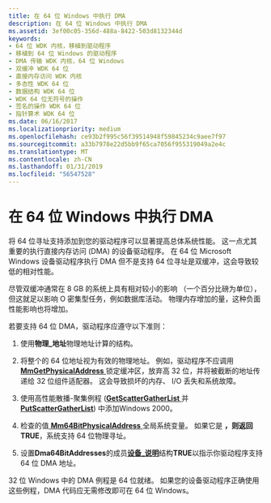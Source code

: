 ```yaml
---
title: 在 64 位 Windows 中执行 DMA
description: 在 64 位 Windows 中执行 DMA
ms.assetid: 3ef00c05-356d-488a-8422-503d8132344d
keywords:
- 64 位 WDK 内核，移植到驱动程序
- 移植到 64 位 Windows 的驱动程序
- DMA 传输 WDK 内核，64 位 Windows
- 双缓冲 WDK 64 位
- 直接内存访问 WDK 内核
- 多态性 WDK 64 位
- 数据结构 WDK 64 位
- WDK 64 位无符号的操作
- 签名的操作 WDK 64 位
- 指针算术 WDK 64 位
ms.date: 06/16/2017
ms.localizationpriority: medium
ms.openlocfilehash: ce93b2f995c56f39514948f59845234c9aee7f97
ms.sourcegitcommit: a33b7978e22d5bb9f65ca7056f955319049a2e4c
ms.translationtype: MT
ms.contentlocale: zh-CN
ms.lasthandoff: 01/31/2019
ms.locfileid: "56547528"
---
```

# <a name="performing-dma-in-64-bit-windows"></a>在 64 位 Windows 中执行 DMA





将 64 位寻址支持添加到您的驱动程序可以显著提高总体系统性能。 这一点尤其重要的执行直接内存访问 (DMA) 的设备驱动程序。 在 64 位 Microsoft Windows 设备驱动程序执行 DMA 但不是支持 64 位寻址是双缓冲，这会导致较低的相对性能。

尽管双缓冲通常在 8 GB 的系统上具有相对较小的影响 （一个百分比磅为单位），但这就足以影响 O 密集型任务，例如数据库活动。 物理内存增加的量，这种负面性能影响也将增加。

若要支持 64 位 DMA，驱动程序应遵守以下准则：

1.  使用**物理\_地址**物理地址计算的结构。

2.  将整个的 64 位地址视为有效的物理地址。 例如，驱动程序不应调用[ **MmGetPhysicalAddress** ](https://msdn.microsoft.com/library/windows/hardware/ff554547)锁定缓冲区，放弃高 32 位，并将被截断的地址传递给 32 位组件适配器。 这会导致损坏的内存、 I/O 丢失和系统故障。

3.  使用高性能散播-聚集例程 ([**GetScatterGatherList** ](https://msdn.microsoft.com/library/windows/hardware/ff546531)并[ **PutScatterGatherList**](https://msdn.microsoft.com/library/windows/hardware/ff559967)) 中添加Windows 2000。

4.  检查的值[ **Mm64BitPhysicalAddress** ](mm64bitphysicaladdress.md)全局系统变量。 如果它是 **，则返回 TRUE**，系统支持 64 位物理寻址。

5.  设置**Dma64BitAddresses**的成员[**设备\_说明**](https://msdn.microsoft.com/library/windows/hardware/ff543107)结构**TRUE**以指示你驱动程序支持 64 位 DMA 地址。

32 位 Windows 中的 DMA 例程是 64 位就绪。 如果您的设备驱动程序正确使用这些例程，DMA 代码应无需修改即可在 64 位 Windows。

 

 




